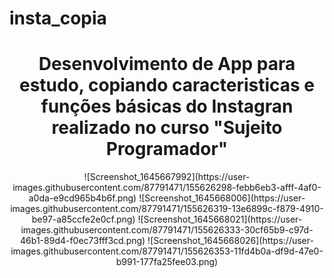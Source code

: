 # insta_copia
<div align="center">
<h1 align="center">Desenvolvimento de App para estudo, copiando caracteristicas e funções básicas do Instagran realizado no curso "Sujeito Programador"</h1>
![Screenshot_1645667992](https://user-images.githubusercontent.com/87791471/155626298-febb6eb3-afff-4af0-a0da-e9cd965b4b6f.png)
![Screenshot_1645668006](https://user-images.githubusercontent.com/87791471/155626319-13e6899c-f879-4910-be97-a85ccfe2e0cf.png)
![Screenshot_1645668021](https://user-images.githubusercontent.com/87791471/155626333-30cf65b9-c97d-46b1-89d4-f0ec73fff3cd.png)
![Screenshot_1645668026](https://user-images.githubusercontent.com/87791471/155626353-11fd4b0a-df9d-47e0-b991-177fa25fee03.png)
